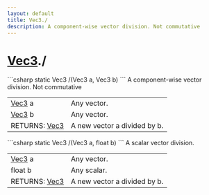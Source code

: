```yaml
---
layout: default
title: Vec3./
description: A component-wise vector division. Not commutative
---
```

# [Vec3]({{site.url}}/Pages/Reference/Vec3.html)./

<div class='signature' markdown='1'>
```csharp
static Vec3 /(Vec3 a, Vec3 b)
```
A component-wise vector division. Not commutative
</div>

|  |  |
|--|--|
|[Vec3]({{site.url}}/Pages/Reference/Vec3.html) a|Any vector.|
|[Vec3]({{site.url}}/Pages/Reference/Vec3.html) b|Any vector.|
|RETURNS: [Vec3]({{site.url}}/Pages/Reference/Vec3.html)|A new vector a divided by b.|

<div class='signature' markdown='1'>
```csharp
static Vec3 /(Vec3 a, float b)
```
A scalar vector division.
</div>

|  |  |
|--|--|
|[Vec3]({{site.url}}/Pages/Reference/Vec3.html) a|Any vector.|
|float b|Any scalar.|
|RETURNS: [Vec3]({{site.url}}/Pages/Reference/Vec3.html)|A new vector a divided by b.|




